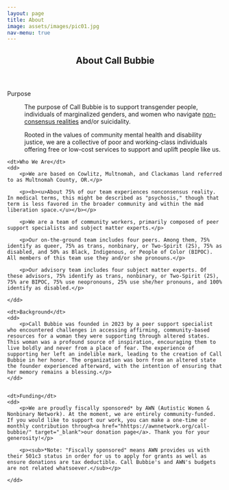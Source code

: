 ```yaml
---
layout: page
title: About
image: assets/images/pic01.jpg
nav-menu: true
---
```


<!-- Main -->
<div id="main" class="alt" style="max-width: 800px;margin:auto;">

<!-- One -->
<section id="one">
	<div class="inner">
		<header class="major">
			<h1>About Call Bubbie</h1>
		</header>



<dl>
	<dt>Purpose</dt>
	<dd>
		<p>The purpose of Call Bubbie is to support  transgender people, individuals of marginalized genders, and women who navigate <a href="https://www.hearing-voices.org/#content" target="_blank">non-consensus realities</a> and/or suicidality.</p>
		<p>Rooted in the values of community mental health and disability justice, we are a collective of poor and working-class individuals offering free or low-cost services to support and uplift people like us.</p>
	</dd>

	<dt>Who We Are</dt>
	<dd>
		<p>We are based on Cowlitz, Multnomah, and Clackamas land referred to as Multnomah County, OR.</p> 

		<p><b><u>About 75% of our team experiences nonconsensus reality. In medical terms, this might be described as "psychosis," though that term is less favored in the broader community and within the mad liberation space.</u></b></p>
		
		<p>We are a team of community workers, primarily composed of peer support specialists and subject matter experts.</p>

		<p>Our on-the-ground team includes four peers. Among them, 75% identify as queer, 75% as trans, nonbinary, or Two-Spirit (2S), 75% as disabled, and 50% as Black, Indigenous, or People of Color (BIPOC). All members of this team use they and/or she pronouns.</p>

		<p>Our advisory team includes four subject matter experts. Of these advisors, 75% identify as trans, nonbinary, or Two-Spirit (2S), 75% are BIPOC, 75% use neopronouns, 25% use she/her pronouns, and 100% identify as disabled.</p>

	</dd>

	<dt>Background</dt>
	<dd>
		<p>Call Bubbie was founded in 2023 by a peer support specialist who encountered challenges in accessing affirming, community-based resources for a woman they were supporting through altered states. This woman was a profound source of inspiration, encouraging them to live boldly and never from a place of fear. The experience of supporting her left an indelible mark, leading to the creation of Call Bubbie in her honor. The organization was born from an altered state the founder experienced afterward, with the intention of ensuring that her memory remains a blessing.</p>
	</dd>


	<dt>Funding</dt>
	<dd>
		<p>We are proudly fiscally sponsored* by AWN (Autistic Women & Nonbinary Network). At the moment, we are entirely community-funded. If you would like to support our work, you can make a one-time or monthly contribution through<a href="hhttps://awnnetwork.org/call-bubbie/" target="_blank">our donation page</a>. Thank you for your generosity!</p>

		<p><sub>*Note: "Fiscally sponsored" means AWN provides us with their 501c3 status in order for us to apply for grants as well as ensure donations are tax deductible. Call Bubbie's and AWN's budgets are not related whatsoever.</sub></p>

	</dd> 

	
</dl>


</div>
</section>

</div>
